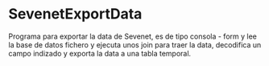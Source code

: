 # SevenetExportData
Programa para exportar la data de Sevenet, es de tipo consola - form y lee la base de datos fichero y ejecuta unos join para traer la data, decodifica un campo indizado y exporta la data a una tabla temporal.
